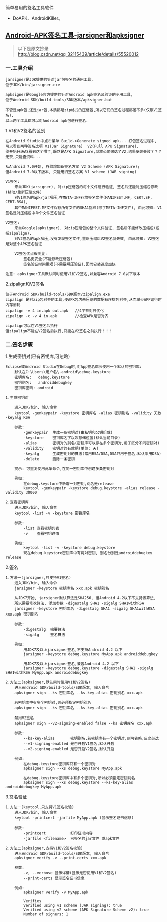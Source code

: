 简单易用的签名工具软件
- DoAPK、AndroidKiller。

## [Android-APK签名工具-jarsigner和apksigner](http://blog.csdn.net/qq_32115439/article/details/55520012)
> 以下是原文抄录 http://blog.csdn.net/qq_32115439/article/details/55520012
### 一.工具介绍

    jarsigner是JDK提供的针对jar包签名的通用工具,
    位于JDK/bin/jarsigner.exe

    apksigner是Google官方提供的针对Android apk签名及验证的专用工具,
    位于Android SDK/build-tools/SDK版本/apksigner.bat

    不管是apk包,还是jar包,本质都是zip格式的压缩包,所以它们的签名过程都差不多(仅限V1签名),
    以上两个工具都可以对Android apk包进行签名.

1.V1和V2签名的区别

    在Android Studio中点击菜单 Build->Generate signed apk... 打包签名过程中,
    可以看到两种签名选项 V1(Jar Signature)  V2(Full APK Signature),
    刚开始升级AS看到这个懵了,既然是APK Signature,就放心偷懒选了V2,结果安装失败？？？无奈,只能查资料...

    从Android 7.0开始, 谷歌增加新签名方案 V2 Scheme (APK Signature);
    但Android 7.0以下版本, 只能用旧签名方案 V1 scheme (JAR signing)

    V1签名:
        来自JDK(jarsigner), 对zip压缩包的每个文件进行验证, 签名后还能对压缩包修改(移动/重新压缩文件)
        对V1签名的apk/jar解压,在META-INF存放签名文件(MANIFEST.MF, CERT.SF, CERT.RSA), 
        其中MANIFEST.MF文件保存所有文件的SHA1指纹(除了META-INF文件), 由此可知: V1签名是对压缩包中单个文件签名验证

    V2签名:
        来自Google(apksigner), 对zip压缩包的整个文件验证, 签名后不能修改压缩包(包括zipalign),
        对V2签名的apk解压,没有发现签名文件,重新压缩后V2签名就失效, 由此可知: V2签名是对整个APK签名验证

        V2签名优点很明显:
            签名更安全(不能修改压缩包)
            签名验证时间更短(不需要解压验证),因而安装速度加快

    注意: apksigner工具默认同时使用V1和V2签名,以兼容Android 7.0以下版本

2.zipalign和V2签名

    位于Android SDK/build-tools/SDK版本/zipalign.exe
    zipalign 是对zip包对齐的工具,使APK包内未压缩的数据有序排列对齐,从而减少APP运行时内存消耗
    zipalign -v 4 in.apk out.apk   //4字节对齐优化
    zipalign -c -v 4 in.apk        //检查APK是否对齐

    zipalign可以在V1签名后执行
    但zipalign不能在V2签名后执行,只能在V2签名之前执行！！！

### 二.签名步骤
1.生成密钥对(已有密钥库,可忽略)

    Eclipse或Android Studio在Debug时,对App签名都会使用一个默认的密钥库:
        默认在C:\Users\用户名\.android\debug.keystore
        密钥库名:   debug.keystore
        密钥别名:   androiddebugkey
        密钥库密码: android

    1.生成密钥对

        进入JDK/bin, 输入命令 
        keytool -genkeypair -keystore 密钥库名 -alias 密钥别名 -validity 天数 -keyalg RSA

        参数:
            -genkeypair  生成一条密钥对(由私钥和公钥组成)
            -keystore    密钥库名字以及存储位置(默认当前目录)
            -alias       密钥对的别名(密钥库可以存在多个密钥对,用于区分不同密钥对)
            -validity    密钥对的有效期(单位: 天)
            -keyalg      生成密钥对的算法(常用RSA/DSA,DSA只用于签名,默认采用DSA)
            -delete      删除一条密钥

        提示: 可重复使用此条命令,在同一密钥库中创建多条密钥对

        例如:     
            在debug.keystore中新增一对密钥,别名是release
            keytool -genkeypair -keystore debug.keystore -alias release -validity 30000

    2.查看密钥库
        进入JDK/bin, 输入命令
        keytool -list -v -keystore 密钥库名

        参数:
            -list 查看密钥列表
            -v    查看密钥详情

        例如:
            keytool -list -v -keystore debug.keystore
            现在debug.keystore密钥库中有两对密钥, 别名分别是androiddebugkey release

2.签名

    1.方法一(jarsigner,只支持V1签名)
        进入JDK/bin, 输入命令
        jarsigner -keystore 密钥库名 xxx.apk 密钥别名

        从JDK7开始, jarsigner默认算法是SHA256, 但Android 4.2以下不支持该算法,
        所以需要修改算法, 添加参数 -digestalg SHA1 -sigalg SHA1withRSA
        jarsigner -keystore 密钥库名 -digestalg SHA1 -sigalg SHA1withRSA xxx.apk 密钥别名

        参数:
            -digestalg  摘要算法
            -sigalg     签名算法

        例如:
            用JDK7及以上jarsigner签名,不支持Android 4.2 以下
            jarsigner -keystore debug.keystore MyApp.apk androiddebugkey

            用JDK7及以上jarsigner签名,兼容Android 4.2 以下            
            jarsigner -keystore debug.keystore -digestalg SHA1 -sigalg SHA1withRSA MyApp.apk androiddebugkey

    2.方法二(apksigner,默认同时使用V1和V2签名)
        进入Android SDK/build-tools/SDK版本, 输入命令
        apksigner sign --ks 密钥库名 --ks-key-alias 密钥别名 xxx.apk

        若密钥库中有多个密钥对,则必须指定密钥别名
        apksigner sign --ks 密钥库名 --ks-key-alias 密钥别名 xxx.apk

        禁用V2签名
        apksigner sign --v2-signing-enabled false --ks 密钥库名 xxx.apk

        参数:
            --ks-key-alias       密钥别名,若密钥库有一个密钥对,则可省略,反之必选
            --v1-signing-enabled 是否开启V1签名,默认开启
            --v2-signing-enabled 是否开启V2签名,默认开启

        例如:
            在debug.keystore密钥库只有一个密钥对
            apksigner sign --ks debug.keystore MyApp.apk

            在debug.keystore密钥库中有多个密钥对,所以必须指定密钥别名
            apksigner sign --ks debug.keystore --ks-key-alias androiddebugkey MyApp.apk

3.签名验证

    1.方法一(keytool,只支持V1签名校验)
        进入JDK/bin, 输入命令
        keytool -printcert -jarfile MyApp.apk (显示签名证书信息)

        参数:
            -printcert           打印证书内容
            -jarfile <filename>  已签名的jar文件 或apk文件   

    2.方法二(apksigner,支持V1和V2签名校验)
        进入Android SDK/build-tools/SDK版本, 输入命令
        apksigner verify -v --print-certs xxx.apk

        参数:
            -v, --verbose 显示详情(显示是否使用V1和V2签名)
            --print-certs 显示签名证书信息

        例如:
            apksigner verify -v MyApp.apk

            Verifies
            Verified using v1 scheme (JAR signing): true
            Verified using v2 scheme (APK Signature Scheme v2): true
            Number of signers: 1
